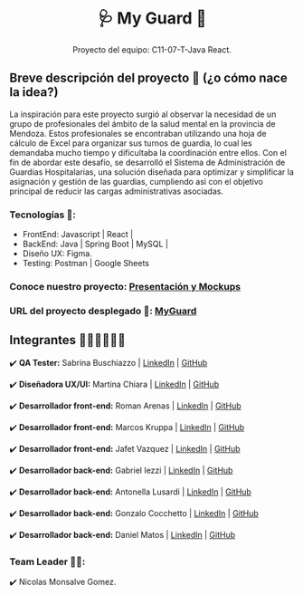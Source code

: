 <h1 align = "center">🩺 My Guard 📖</h1>

<p align = "center">Proyecto del equipo: C11-07-T-Java React.</p>

## Breve descripción del proyecto 📜 (¿o cómo nace la idea?)

La inspiración para este proyecto surgió al observar la necesidad de un grupo de profesionales del ámbito de la salud mental en la provincia de Mendoza. Estos profesionales se encontraban utilizando una hoja de cálculo de Excel para organizar sus turnos de guardia, lo cual les demandaba mucho tiempo y dificultaba la coordinación entre ellos. Con el fin de abordar este desafío, se desarrolló el Sistema de Administración de Guardias Hospitalarias, una solución diseñada para optimizar y simplificar la asignación y gestión de las guardias, cumpliendo asi con el objetivo principal de reducir las cargas administrativas asociadas.

### Tecnologías 🚀:
* FrontEnd: Javascript | React | 
* BackEnd: Java | Spring Boot | MySQL |
* Diseño UX: Figma.
* Testing: Postman | Google Sheets

### Conoce nuestro proyecto: [Presentación y Mockups](https://youtu.be/yobLwrEohkk)

### URL del proyecto desplegado 🔗:  [MyGuard](https://c11-07-t-java.vercel.app/)

## Integrantes 👩🏻‍💻👨🏽‍💻
✔️ **QA Tester:** Sabrina Buschiazzo | [LinkedIn](https://www.linkedin.com/in/sabrina-buschiazzo/) | [GitHub](https://github.com/SabriVbus)

✔️ **Diseñadora UX/UI:** Martina Chiara | [LinkedIn](https://www.linkedin.com/in/martina-coria-88237a23b/) | [GitHub](https://github.com/martuchiara)

✔️ **Desarrollador front-end:** Roman Arenas | [LinkedIn](https://www.linkedin.com/in/roman-emiliano-arenas-55b8561aa) | [GitHub](https://github.com/RomanArenas32)

✔️ **Desarrollador front-end:** Marcos Kruppa | [LinkedIn](https://www.linkedin.com/in/kruppamarcos/) | [GitHub](https://github.com/JMK1988)

✔️ **Desarrollador front-end:** Jafet Vazquez | [LinkedIn](https://www.linkedin.com/in/jafetvazquez/) | [GitHub](https://github.com/jafetvazquez)

✔️ **Desarrollador back-end:** Gabriel Iezzi | [LinkedIn](https://www.linkedin.com/in/gabriel-iezzi-13a405ba/) | [GitHub](https://github.com/gabiezzi)

✔️ **Desarrollador back-end:** Antonella Lusardi | [LinkedIn](https://www.linkedin.com/in/antonella-lusardi-45622a20/) | [GitHub](https://github.com/AntoCLus)

✔️ **Desarrollador back-end:** Gonzalo Cocchetto | [LinkedIn](https://www.linkedin.com/in/gonzalo-cocchetto/) | [GitHub](https://github.com/gonzacocchetto)

✔️ **Desarrollador back-end:** Daniel Matos | [LinkedIn](https://www.linkedin.com/in/daniel-matos-echevarria/) | [GitHub](https://github.com/Daniel-M12)

### Team Leader 👨‍🚀:
✔️ Nicolas Monsalve Gomez.
